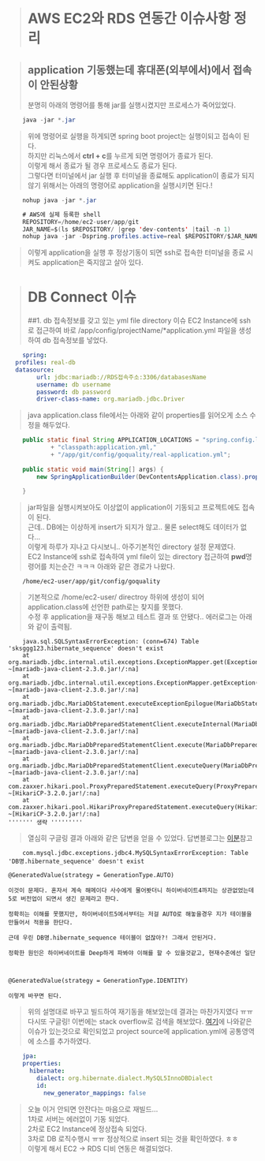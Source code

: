 ># AWS EC2와 RDS 연동간 이슈사항 정리

>## application 기동했는데 휴대폰(외부에서)에서 접속이 안된상황
>분명히 아래의 명령어를 통해 jar를 실행시켰지만 프로세스가 죽어있었다.
```java
	java -jar *.jar
```
>위에 명령어로 실행을 하게되면 spring boot project는 실행이되고 접속이 된다.  
>하지만 리눅스에서 **ctrl + c**를 누르게 되면 명령어가 종료가 된다.  
>이렇게 해서 종료가 될 경우 프로세스도 종료가 된다.  
>그렇다면 터미널에서 jar 실행 후 터미널을 종료해도 application이 종료가 되지 않기 위해서는 아래의 명령어로 application을 실행시키면 된다.!  
```java
	nohup java -jar *.jar

	# AWS에 실제 등록한 shell
	REPOSITORY=/home/ec2-user/app/git
	JAR_NAME=$(ls $REPOSITORY/ |grep 'dev-contents' |tail -n 1)
	nohup java -jar -Dspring.profiles.active=real $REPOSITORY/$JAR_NAME &
```
>이렇게 application을 실행 후 정상기동이 되면 ssh로 접속한 터미널을 종료 시켜도 application은 죽지않고 살아 있다. 

># DB Connect 이슈
>##1. db 접속정보를 갖고 있는 yml file directory 이슈 
>EC2 Instance에 ssh로 접근하여 바로 /app/config/projectName/*application.yml 파일을 생성하여 db 접속정보를 넣었다.  
```yaml
	spring:
  profiles: real-db
  datasource:
        url: jdbc:mariadb://RDS접속주소:3306/databasesName
        username: db username
        password: db password
        driver-class-name: org.mariadb.jdbc.Driver
```
>java application.class file에서는 아래와 같이 properties를 읽어오게 소스 수정을 해두었다.  
```java
	public static final String APPLICATION_LOCATIONS = "spring.config.location="
			+ "classpath:application.yml,"
			+ "/app/git/config/goquality/real-application.yml";
	
	public static void main(String[] args) {
		new SpringApplicationBuilder(DevContentsApplication.class).properties(APPLICATION_LOCATIONS).run(args);
		
	}
```
>jar파일을 실행시켜보아도 이상없이 application이 기동되고 프로젝트에도 접속이 된다.  
>근데.. DB에는 이상하게 insert가 되지가 않고.. 물론 select해도 데이터가 없다...  
>이렇게 하루가 지나고 다시보니.. 아주기본적인 directory 설정 문제였다.  
>EC2 Instance에 ssh로 접속하여 yml file이 있는 directory 접근하여 **pwd**명령어를 치는순간 ㅋㅋㅋ 아래와 같은 경로가 나왔다.  
```console
	/home/ec2-user/app/git/config/goquality
```
>기본적으로 /home/ec2-user/ directroy 하위에 생성이 되어 application.class에 선언한 path로는 찾지를 못했다.  
>수정 후 application을 재구동 해보고 테스트 결과 또 안됐다..  에러로그는 아래와 같이 출력됨.
```log
	java.sql.SQLSyntaxErrorException: (conn=674) Table 'sksggg123.hibernate_sequence' doesn't exist
	at org.mariadb.jdbc.internal.util.exceptions.ExceptionMapper.get(ExceptionMapper.java:236) ~[mariadb-java-client-2.3.0.jar!/:na]
	at org.mariadb.jdbc.internal.util.exceptions.ExceptionMapper.getException(ExceptionMapper.java:165) ~[mariadb-java-client-2.3.0.jar!/:na]
	at org.mariadb.jdbc.MariaDbStatement.executeExceptionEpilogue(MariaDbStatement.java:238) ~[mariadb-java-client-2.3.0.jar!/:na]
	at org.mariadb.jdbc.MariaDbPreparedStatementClient.executeInternal(MariaDbPreparedStatementClient.java:232) ~[mariadb-java-client-2.3.0.jar!/:na]
	at org.mariadb.jdbc.MariaDbPreparedStatementClient.execute(MariaDbPreparedStatementClient.java:159) ~[mariadb-java-client-2.3.0.jar!/:na]
	at org.mariadb.jdbc.MariaDbPreparedStatementClient.executeQuery(MariaDbPreparedStatementClient.java:174) ~[mariadb-java-client-2.3.0.jar!/:na]
	at com.zaxxer.hikari.pool.ProxyPreparedStatement.executeQuery(ProxyPreparedStatement.java:52) ~[HikariCP-3.2.0.jar!/:na]
	at com.zaxxer.hikari.pool.HikariProxyPreparedStatement.executeQuery(HikariProxyPreparedStatement.java) ~[HikariCP-3.2.0.jar!/:na]
''''''' 생략 '''''''''
```
>열심히 구글링 결과 아래와 같은 답변을 얻을 수 있었다.
>답변블로그는 [이분](http://ppost.tistory.com/entry/hibernate-%EC%8A%A4%ED%94%84%EB%A7%81HibernateMySql-%EC%97%B0%EB%8F%99-%EC%82%BD%EC%A7%88-%EB%A6%AC%EC%8A%A4%ED%8A%B8featjava-config)참고
```text
	com.mysql.jdbc.exceptions.jdbc4.MySQLSyntaxErrorException: Table 'DB명.hibernate_sequence' doesn't exist

@GeneratedValue(strategy = GenerationType.AUTO)

이것이 문제다. 혼자서 계속 해메이다 사수에게 물어봣더니 하이버네이트4까지는 상관없었는데 5로 버전업이 되면서 생긴 문제라고 한다.

정확히는 이해를 못했지만, 하이버네이트5에서부터는 저걸 AUTO로 해놓을경우 지가 테이블을 만들어서 적용을 한단다. 

근데 우린 DB명.hibernate_sequence 테이블이 없잖아?! 그래서 안된거다.

정확한 원인은 하이버네이트를 Deep하게 파봐야 이해를 할 수 있을것같고, 현재수준에선 일단



@GeneratedValue(strategy = GenerationType.IDENTITY)

이렇게 바꾸면 된다.
```
>위의 설명대로 바꾸고 빌드하여 재기동을 해보았는데 결과는 마찬가지였다 ㅠㅠ  
>다시또 구글링! 이번에는 stack overflow로 검색을 해보았다.
>[여기](https://stackoverflow.com/questions/32968527/hibernate-sequence-doesnt-exist)에 나와같은 이슈가 있는것으로 확인되었고 project source에 application.yml에 공통영역에 소스를 추가하였다.
```yaml
	jpa:
    properties:
      hibernate:
        dialect: org.hibernate.dialect.MySQL5InnoDBDialect
        id:
          new_generator_mappings: false
```
>오늘 이거 안되면 안잔다는 마음으로 재빌드...  
>1차로 서버는 에러없이 기동 되었다.  
>2차로 EC2 Instance에 정상접속 되었다.  
>3차로 DB 로직수행시 ㅠㅠ 정상적으로 insert 되는 것을 확인하였다. ㅎㅎ  
>이렇게 해서 EC2 -> RDS 디비 연동은 해결되었다.
